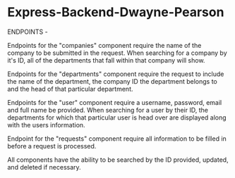 # Express-Backend-Dwayne-Pearson

ENDPOINTS -

Endpoints for the "companies" component require the name of the company to be submitted in the request. When searching for a company by it's ID, all of the departments that fall within that company will show.

Endpoints for the "departments" component require the request to include the name of the department, the company ID the department belongs to and the head of that particular department.

Endpoints for the "user" component require a username, password, email and full name be provided. When searching for a user by their ID, the departments for which that particular user is head over are displayed along with the users information.

Endpoint for the "requests" component require all information to be filled in before a request is processed.

All components have the ability to be searched by the ID provided, updated, and deleted if necessary.